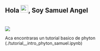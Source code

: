 ## Hola <img src="https://media.giphy.com/media/hvRJCLFzcasrR4ia7z/giphy.gif" width="25px">, Soy Samuel Angel
# <p align="left">
 <img src="https://readme-typing-svg.herokuapp.com/?lines=Bienvenido+a+mi+repo!&center=true&width=360&height=30">
</p>
   Aca encontraras un tutorial basico de phyton
(./tutorial__intro_phyton_samuel.ipynb)
